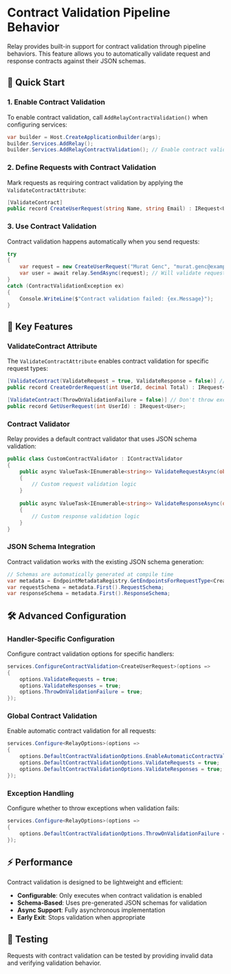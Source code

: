 # Contract Validation Pipeline Behavior

Relay provides built-in support for contract validation through pipeline behaviors. This feature allows you to automatically validate request and response contracts against their JSON schemas.

## 🚀 Quick Start

### 1. Enable Contract Validation

To enable contract validation, call `AddRelayContractValidation()` when configuring services:

```csharp
var builder = Host.CreateApplicationBuilder(args);
builder.Services.AddRelay();
builder.Services.AddRelayContractValidation(); // Enable contract validation
```

### 2. Define Requests with Contract Validation

Mark requests as requiring contract validation by applying the `ValidateContractAttribute`:

```csharp
[ValidateContract]
public record CreateUserRequest(string Name, string Email) : IRequest<User>;
```

### 3. Use Contract Validation

Contract validation happens automatically when you send requests:

```csharp
try
{
    var request = new CreateUserRequest("Murat Genc", "murat.genc@example.com");
    var user = await relay.SendAsync(request); // Will validate request and response contracts
}
catch (ContractValidationException ex)
{
    Console.WriteLine($"Contract validation failed: {ex.Message}");
}
```

## 🎯 Key Features

### ValidateContract Attribute

The `ValidateContractAttribute` enables contract validation for specific request types:

```csharp
[ValidateContract(ValidateRequest = true, ValidateResponse = false)] // Only validate request
public record CreateOrderRequest(int UserId, decimal Total) : IRequest<Order>;

[ValidateContract(ThrowOnValidationFailure = false)] // Don't throw exception on failure
public record GetUserRequest(int UserId) : IRequest<User>;
```

### Contract Validator

Relay provides a default contract validator that uses JSON schema validation:

```csharp
public class CustomContractValidator : IContractValidator
{
    public async ValueTask<IEnumerable<string>> ValidateRequestAsync(object request, JsonSchemaContract schema, CancellationToken cancellationToken = default)
    {
        // Custom request validation logic
    }
    
    public async ValueTask<IEnumerable<string>> ValidateResponseAsync(object response, JsonSchemaContract schema, CancellationToken cancellationToken = default)
    {
        // Custom response validation logic
    }
}
```

### JSON Schema Integration

Contract validation works with the existing JSON schema generation:

```csharp
// Schemas are automatically generated at compile time
var metadata = EndpointMetadataRegistry.GetEndpointsForRequestType<CreateUserRequest>();
var requestSchema = metadata.First().RequestSchema;
var responseSchema = metadata.First().ResponseSchema;
```

## 🛠️ Advanced Configuration

### Handler-Specific Configuration

Configure contract validation options for specific handlers:

```csharp
services.ConfigureContractValidation<CreateUserRequest>(options =>
{
    options.ValidateRequests = true;
    options.ValidateResponses = true;
    options.ThrowOnValidationFailure = true;
});
```

### Global Contract Validation

Enable automatic contract validation for all requests:

```csharp
services.Configure<RelayOptions>(options =>
{
    options.DefaultContractValidationOptions.EnableAutomaticContractValidation = true;
    options.DefaultContractValidationOptions.ValidateRequests = true;
    options.DefaultContractValidationOptions.ValidateResponses = true;
});
```

### Exception Handling

Configure whether to throw exceptions when validation fails:

```csharp
services.Configure<RelayOptions>(options =>
{
    options.DefaultContractValidationOptions.ThrowOnValidationFailure = false;
});
```

## ⚡ Performance

Contract validation is designed to be lightweight and efficient:

- **Configurable**: Only executes when contract validation is enabled
- **Schema-Based**: Uses pre-generated JSON schemas for validation
- **Async Support**: Fully asynchronous implementation
- **Early Exit**: Stops validation when appropriate

## 🧪 Testing

Requests with contract validation can be tested by providing invalid data and verifying validation behavior.
